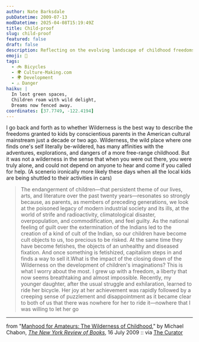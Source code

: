 ```yaml
---
author: Nate Barksdale
pubDatetime: 2009-07-13
modDatetime: 2025-04-08T15:19:49Z
title: Child-proof
slug: child-proof
featured: false
draft: false
description: Reflecting on the evolving landscape of childhood freedoms in America, Michael Chabon explores the impact of modern fears on the imagination of our children.
emoji: 🌿
tags:
  - 🚲 Bicycles
  - 🌍 Culture-Making.com
  - 🌍 Development
  - ⚠️ Danger
haiku: |
  In lost green spaces,  
  Children roam with wild delight,  
  Dreams now fenced away.
coordinates: [37.7749, -122.4194]
---
```


I go back and forth as to whether Wilderness is the best way to describe the freedoms granted to kids by conscientious parents in the American cultural mainstream just a decade or two ago. Wilderness, the wild place where one finds one's self literally be-wildered, has many affinities with the adventures, explorations, and dangers of a more free-range childhood. But it was not a wilderness in the sense that when you were out there, you were truly alone, and could not depend on anyone to hear and come if you called for help. (A scenerio ironically more likely these days when all the local kids are being shuttled to their activities in cars)

> The endangerment of children—that persistent theme of our lives, arts, and literature over the past twenty years—resonates so strongly because, as parents, as members of preceding generations, we look at the poisoned legacy of modern industrial society and its ills, at the world of strife and radioactivity, climatological disaster, overpopulation, and commodification, and feel guilty. As the national feeling of guilt over the extermination of the Indians led to the creation of a kind of cult of the Indian, so our children have become cult objects to us, too precious to be risked. At the same time they have become fetishes, the objects of an unhealthy and diseased fixation. And once something is fetishized, capitalism steps in and finds a way to sell it.What is the impact of the closing down of the Wilderness on the development of children's imaginations? This is what I worry about the most. I grew up with a freedom, a liberty that now seems breathtaking and almost impossible. Recently, my younger daughter, after the usual struggle and exhilaration, learned to ride her bicycle. Her joy at her achievement was rapidly followed by a creeping sense of puzzlement and disappointment as it became clear to both of us that there was nowhere for her to ride it—nowhere that I was willing to let her go

---

from "[Manhood for Amateurs: The Wilderness of Childhood](http://www.nybooks.com/articles/22891)," by Michael Chabon, [_The New York Review of Books_](http://www.nybooks.com/articles/22891), 16 July 2009 :: via [The Curator](http://web.archive.org/web/20240120051131/https://www.curatormagazine.com/category/daily/)
